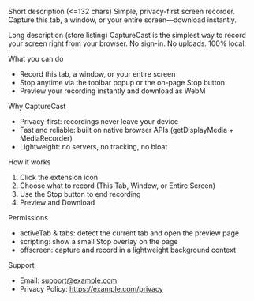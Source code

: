 Short description (<=132 chars)
Simple, privacy-first screen recorder. Capture this tab, a window, or your entire screen—download instantly.

Long description (store listing)
CaptureCast is the simplest way to record your screen right from your browser. No sign-in. No uploads. 100% local.

What you can do
- Record this tab, a window, or your entire screen
- Stop anytime via the toolbar popup or the on-page Stop button
- Preview your recording instantly and download as WebM

Why CaptureCast
- Privacy-first: recordings never leave your device
- Fast and reliable: built on native browser APIs (getDisplayMedia + MediaRecorder)
- Lightweight: no servers, no tracking, no bloat

How it works
1) Click the extension icon
2) Choose what to record (This Tab, Window, or Entire Screen)
3) Use the Stop button to end recording
4) Preview and Download

Permissions
- activeTab & tabs: detect the current tab and open the preview page
- scripting: show a small Stop overlay on the page
- offscreen: capture and record in a lightweight background context

Support
- Email: support@example.com
- Privacy Policy: https://example.com/privacy

